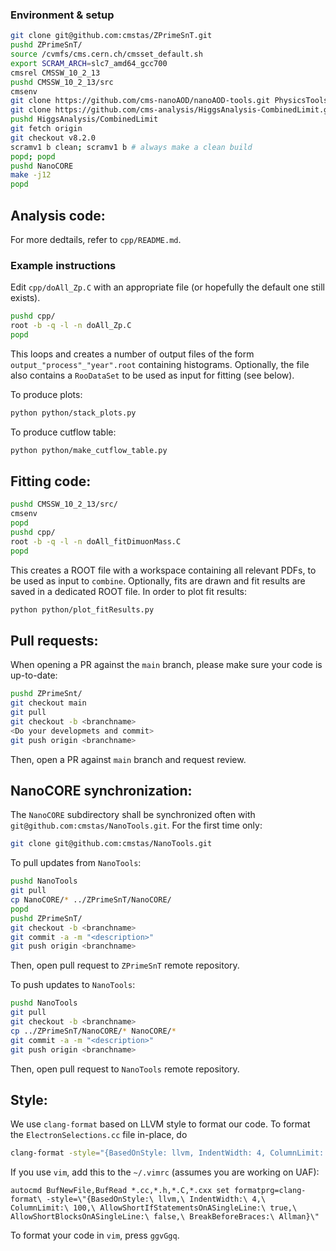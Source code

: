 ### Environment & setup
```bash
git clone git@github.com:cmstas/ZPrimeSnT.git
pushd ZPrimeSnT/
source /cvmfs/cms.cern.ch/cmsset_default.sh
export SCRAM_ARCH=slc7_amd64_gcc700
cmsrel CMSSW_10_2_13
pushd CMSSW_10_2_13/src
cmsenv
git clone https://github.com/cms-nanoAOD/nanoAOD-tools.git PhysicsTools/NanoAODTools
git clone https://github.com/cms-analysis/HiggsAnalysis-CombinedLimit.git HiggsAnalysis/CombinedLimit
pushd HiggsAnalysis/CombinedLimit
git fetch origin
git checkout v8.2.0
scramv1 b clean; scramv1 b # always make a clean build
popd; popd
pushd NanoCORE
make -j12
popd
```

## Analysis code:

For more dedtails, refer to `cpp/README.md`.

### Example instructions

Edit `cpp/doAll_Zp.C` with an appropriate file (or hopefully the default one still exists).

```bash
pushd cpp/
root -b -q -l -n doAll_Zp.C
popd
```

This loops and creates a number of output files of the form `output_"process"_"year".root` containing histograms. 
Optionally, the file also contains a `RooDataSet` to be used as input for fitting (see below).

To produce plots:
```bash
python python/stack_plots.py
```

To produce cutflow table:
```bash
python python/make_cutflow_table.py
```


## Fitting code:

```bash
pushd CMSSW_10_2_13/src/
cmsenv
popd
pushd cpp/
root -b -q -l -n doAll_fitDimuonMass.C
popd
```

This creates a ROOT file with a workspace containing all relevant PDFs, to be used as input to `combine`.
Optionally, fits are drawn and fit results are saved in a dedicated ROOT file.
In order to plot fit results:
```bash
python python/plot_fitResults.py
```


## Pull requests:

When opening a PR against the `main` branch, please make sure your code is up-to-date:
```bash
pushd ZPrimeSnt/
git checkout main
git pull
git checkout -b <branchname>
<Do your developmets and commit>
git push origin <branchname>
```
Then, open a PR against `main` branch and request review.


## NanoCORE synchronization:

The `NanoCORE` subdirectory shall be synchronized often with `git@github.com:cmstas/NanoTools.git`.
For the first time only:
```bash
git clone git@github.com:cmstas/NanoTools.git
```
To pull updates from `NanoTools`:
```bash
pushd NanoTools
git pull
cp NanoCORE/* ../ZPrimeSnT/NanoCORE/
popd
pushd ZPrimeSnT/
git checkout -b <branchname>
git commit -a -m "<description>"
git push origin <branchname>
```
Then, open pull request to `ZPrimeSnT` remote repository.

To push updates to `NanoTools`:
```bash
pushd NanoTools
git pull
git checkout -b <branchname>
cp ../ZPrimeSnT/NanoCORE/* NanoCORE/*
git commit -a -m "<description>"
git push origin <branchname>
```
Then, open pull request to `NanoTools` remote repository.


## Style:

We use `clang-format` based on LLVM style to format our code. To format the `ElectronSelections.cc` file in-place, do
```bash
clang-format -style="{BasedOnStyle: llvm, IndentWidth: 4, ColumnLimit: 120, AllowShortIfStatementsOnASingleLine: true, AllowShortBlocksOnASingleLine: true}" -i ElectronSelections.cc
```

If you use ```vim```, add this to the ```~/.vimrc``` (assumes you are working on UAF):
```
autocmd BufNewFile,BufRead *.cc,*.h,*.C,*.cxx set formatprg=clang-format\ -style=\"{BasedOnStyle:\ llvm,\ IndentWidth:\ 4,\ ColumnLimit:\ 100,\ AllowShortIfStatementsOnASingleLine:\ true,\ AllowShortBlocksOnASingleLine:\ false,\ BreakBeforeBraces:\ Allman}\"
```
To format your code in ```vim```, press ```ggvGgq```.
